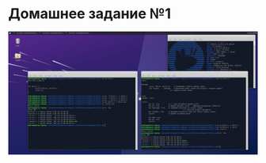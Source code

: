 # Домашнее задание №1
![alt text](https://github.com/Bopobywek/csa-hse-2022/blob/master/homework1/Homework1.png)
